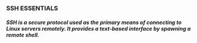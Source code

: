 ### SSH ESSENTIALS
<h5>SSH is a secure protocol used as the primary means of connecting to Linux servers remotely. It provides a text-based interface by spawning a remote shell.</h5>
